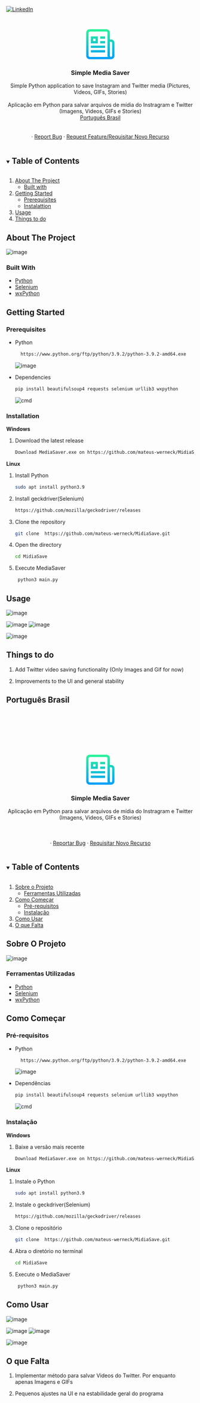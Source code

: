 [![LinkedIn][linkedin-shield]][linkedin-url]


<!-- PROJECT LOGO -->
<br />
<p align="center">
  <a href="https://github.com/mateus-werneck/MidiaSave">
    <img src="images/logo.png" alt="Logo" width="80" height="80">
  </a>

  <h3 align="center">Simple Media Saver</h3>

  <p align="center">
    Simple Python application to save Instagram and Twitter media (Pictures, Videos, GIFs, Stories)
    <br />
    <br />
    Aplicação em Python para salvar arquivos de mídia do Instragram e Twitter (Imagens, Videos, GIFs e Stories)
    <br /> 
    <a href="#português-brasil">Português Brasil</a>
    <br />
    <br />
    <br />
    ·
    <a href="https://github.com/mateus-werneck/MidiaSave/issues">Report Bug</a>
    ·
    <a href="https://github.com/mateus-werneck/MidiaSave/issues">Request Feature/Requisitar Novo Recurso</a>
  </p>
</p>


<!-- TABLE OF CONTENTS -->
<details open="open">
  <summary><h2 style="display: inline-block">Table of Contents</h2></summary>
  <ol>
    <li>
      <a href="#about-the-project">About The Project</a>
      <ul>
        <li><a href="#Built-with">Built with</a></li>
      </ul>
    </li>
    <li>
      <a href="#getting-started">Getting Started</a>
      <ul>
        <li><a href="#prerequisites">Prerequisites</a></li>
        <li><a href="#instalattion">Instalattion</a></li>
      </ul>
    </li>
    <li><a href="#Usage">Usage</a></li>
    <li><a href="#things-to-do">Things to do</a></li>
  </ol>
</details>



<!-- ABOUT THE PROJECT -->
## About The Project

![image](https://user-images.githubusercontent.com/25112157/112426321-8a0f7d80-8d16-11eb-9645-30a5f9fa94d9.png)



### Built With

* [Python](https://www.python.org/)
* [Selenium](https://www.selenium.dev/)
* [wxPython](https://www.wxpython.org/)



<!-- GETTING STARTED -->
## Getting Started

### Prerequisites

* Python
  ```sh
    https://www.python.org/ftp/python/3.9.2/python-3.9.2-amd64.exe
  ```

    ![image](https://user-images.githubusercontent.com/25112157/112496747-bf8e8800-8d63-11eb-89ab-b777142e5566.png)


* Dependencies
  ```sh
  pip install beautifulsoup4 requests selenium urllib3 wxpython
  ```

  
    ![cmd](https://user-images.githubusercontent.com/25112157/112495903-121b7480-8d63-11eb-977c-cf0285ef2d67.png)




### Installation

**Windows**

1. Download the latest release
   ```sh
   Download MediaSaver.exe on https://github.com/mateus-werneck/MidiaSave/releases
   ```

**Linux**

1. Install Python 
    ```sh
    sudo apt install python3.9
     ```
2. Install geckdriver(Selenium)
    ```sh
    https://github.com/mozilla/geckodriver/releases
     ```
3. Clone the repository
     ```sh
    git clone  https://github.com/mateus-werneck/MidiaSave.git
     ```
4. Open the directory
    ```sh
    cd MidiaSave
     ```
5. Execute MediaSaver
   ```sh
    python3 main.py
    ```

<!-- USAGE EXAMPLES -->
## Usage
![image](https://user-images.githubusercontent.com/25112157/112426467-c347ed80-8d16-11eb-8f08-f6facfd80c89.png)


![image](https://user-images.githubusercontent.com/25112157/112426503-cd69ec00-8d16-11eb-8292-1092bb01394a.png)
![image](https://user-images.githubusercontent.com/25112157/112426520-d22ea000-8d16-11eb-9817-cc1db90b8a4e.png)

![image](https://user-images.githubusercontent.com/25112157/112426724-2f2a5600-8d17-11eb-9394-879204d7db00.png)


## Things to do

1. Add Twitter video saving functionality (Only Images and Gif for now)

2. Improvements to the UI and general stability


<!-- MARKDOWN LINKS & IMAGES -->
<!-- https://www.markdownguide.org/basic-syntax/#reference-style-links -->
[contributors-shield]: https://img.shields.io/github/contributors/github_username/repo.svg?style=for-the-badge
[contributors-url]: https://github.com/github_username/repo/graphs/contributors
[forks-shield]: https://img.shields.io/github/forks/github_username/repo.svg?style=for-the-badge
[forks-url]: https://github.com/mateus-werneck/MediaSavBr/network/members
[stars-shield]: https://img.shields.io/github/stars/github_username/repo.svg?style=for-the-badge
[stars-url]: https://github.com/github_username/repo/stargazers
[issues-shield]: https://img.shields.io/github/issues/github_username/repo.svg?style=for-the-badge
[issues-url]: https://github.com/mateus-werneck/MediaSavBr/issues
[license-shield]: https://img.shields.io/github/license/github_username/repo.svg?style=for-the-badge
[license-url]: https://github.com/github_username/repo/blob/master/LICENSE.txt
[linkedin-shield]: https://img.shields.io/badge/-LinkedIn-black.svg?style=for-the-badge&logo=linkedin&colorB=555
[linkedin-url]: https://www.linkedin.com/in/mateus-werneck/





## Português Brasil

<!-- MARKDOWN LINKS & IMAGES -->
<!-- https://www.markdownguide.org/basic-syntax/#reference-style-links -->
[contributors-shield]: https://img.shields.io/github/contributors/github_username/repo.svg?style=for-the-badge
[contributors-url]: https://github.com/github_username/repo/graphs/contributors
[forks-shield]: https://img.shields.io/github/forks/github_username/repo.svg?style=for-the-badge
[forks-url]: https://github.com/mateus-werneck/MidiaSave/network/members
[stars-shield]: https://img.shields.io/github/stars/github_username/repo.svg?style=for-the-badge
[stars-url]: https://github.com/github_username/repo/stargazers
[issues-shield]: https://img.shields.io/github/issues/github_username/repo.svg?style=for-the-badge
[issues-url]: https://github.com/mateus-werneck/MidiaSaver/issues
[license-shield]: https://img.shields.io/github/license/github_username/repo.svg?style=for-the-badge
[license-url]: https://github.com/github_username/repo/blob/master/LICENSE.txt
[linkedin-shield]: https://img.shields.io/badge/-LinkedIn-black.svg?style=for-the-badge&logo=linkedin&colorB=555
[linkedin-url]: https://www.linkedin.com/in/mateus-werneck/



<!-- PROJECT LOGO -->
<br />
<br />
<br />
<br />
<br />
<br />
<p align="center">
  <a href="https://github.com/mateus-werneck/MidiaSave">
    <img src="images/logo.png" alt="Logo" width="80" height="80">
  </a>

  <h3 align="center">Simple Media Saver</h3>

  <p align="center">
    Aplicação em Python para salvar arquivos de mídia do Instragram e Twitter (Imagens, Videos, GIFs e Stories)
    <br />
    <br />
    <br />
    <br />
    ·
    <a href="https://github.com/mateus-werneck/MidiaSave/issues">Reportar Bug</a>
    ·
    <a href="https://github.com/mateus-werneck/MidiaSave/issues">Requisitar Novo Recurso</a>
  </p>
</p>



<!-- TABLE OF CONTENTS -->
<details open="open">
  <summary><h2 style="display: inline-block">Table of Contents</h2></summary>
  <ol>
    <li>
     <a href="#sobre-o-projeto">Sobre o Projeto</a>
     <ul>
        <li><a href="#ferramentas-utilizadas">Ferramentas Utilizadas</a></li>
      </ul>
    </li>
    <li>
      <a href="#como-começar">Como Começar</a>
      <ul>
        <li><a href="#pré-requisitos">Pré-requisitos</a></li>
        <li><a href="#instalação">Instalação</a></li>
      </ul>
    </li>
    <li><a href="#como-usar">Como Usar</a></li>
    <li><a href="#o-que-falta">O que Falta</a></li>
  </ol>
</details>



<!-- ABOUT THE PROJECT -->
## Sobre O Projeto

![image](https://user-images.githubusercontent.com/25112157/112426321-8a0f7d80-8d16-11eb-9645-30a5f9fa94d9.png)



### Ferramentas Utilizadas

* [Python](https://www.python.org/)
* [Selenium](https://www.selenium.dev/)
* [wxPython](https://www.wxpython.org/)



<!-- GETTING STARTED -->
## Como Começar

### Pré-requisitos

* Python
  ```sh
    https://www.python.org/ftp/python/3.9.2/python-3.9.2-amd64.exe
  ```

    ![image](https://user-images.githubusercontent.com/25112157/112496747-bf8e8800-8d63-11eb-89ab-b777142e5566.png)


* Dependências
  ```sh
  pip install beautifulsoup4 requests selenium urllib3 wxpython
  ```

  
    ![cmd](https://user-images.githubusercontent.com/25112157/112495903-121b7480-8d63-11eb-977c-cf0285ef2d67.png)




### Instalação

**Windows**

1. Baixe a versão mais recente
   ```sh
   Download MediaSaver.exe on https://github.com/mateus-werneck/MidiaSave/releases
   ```

**Linux**

1. Instale o Python 
    ```sh
    sudo apt install python3.9
     ```
2. Instale o geckdriver(Selenium)
    ```sh
    https://github.com/mozilla/geckodriver/releases
     ```
3. Clone o repositório
     ```sh
    git clone  https://github.com/mateus-werneck/MidiaSave.git
     ```
4. Abra o diretório no terminal
    ```sh
    cd MidiaSave
     ```
5. Execute o MediaSaver
   ```sh
    python3 main.py
    ```

<!-- USAGE EXAMPLES -->
## Como Usar
![image](https://user-images.githubusercontent.com/25112157/112426467-c347ed80-8d16-11eb-8f08-f6facfd80c89.png)


![image](https://user-images.githubusercontent.com/25112157/112426503-cd69ec00-8d16-11eb-8292-1092bb01394a.png)
![image](https://user-images.githubusercontent.com/25112157/112426520-d22ea000-8d16-11eb-9817-cc1db90b8a4e.png)

![image](https://user-images.githubusercontent.com/25112157/112426724-2f2a5600-8d17-11eb-9394-879204d7db00.png)


## O que Falta

1. Implementar método para salvar Videos do Twitter. Por enquanto apenas Imagens e GIFs

2. Pequenos ajustes na UI e na estabilidade geral do programa


<!-- MARKDOWN LINKS & IMAGES -->
<!-- https://www.markdownguide.org/basic-syntax/#reference-style-links -->
[contributors-shield]: https://img.shields.io/github/contributors/github_username/repo.svg?style=for-the-badge
[contributors-url]: https://github.com/github_username/repo/graphs/contributors
[forks-shield]: https://img.shields.io/github/forks/github_username/repo.svg?style=for-the-badge
[forks-url]: https://github.com/mateus-werneck/MediaSavBr/network/members
[stars-shield]: https://img.shields.io/github/stars/github_username/repo.svg?style=for-the-badge
[stars-url]: https://github.com/github_username/repo/stargazers
[issues-shield]: https://img.shields.io/github/issues/github_username/repo.svg?style=for-the-badge
[issues-url]: https://github.com/mateus-werneck/MediaSavBr/issues
[license-shield]: https://img.shields.io/github/license/github_username/repo.svg?style=for-the-badge
[license-url]: https://github.com/github_username/repo/blob/master/LICENSE.txt
[linkedin-shield]: https://img.shields.io/badge/-LinkedIn-black.svg?style=for-the-badge&logo=linkedin&colorB=555
[linkedin-url]: https://www.linkedin.com/in/mateus-werneck/



